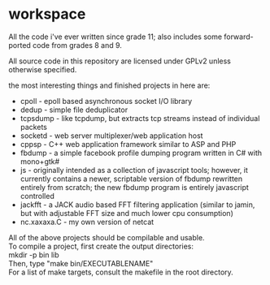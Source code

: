 workspace
=========

All the code i've ever written since grade 11; also includes some forward-ported code from grades 8 and 9.

All source code in this repository are licensed under GPLv2 unless otherwise specified.

the most interesting things and finished projects in here are:
  * cpoll - epoll based asynchronous socket I/O library
  * dedup - simple file deduplicator
  * tcpsdump - like tcpdump, but extracts tcp streams instead of individual packets
  * socketd - web server multiplexer/web application host
  * cppsp - C++ web application framework similar to ASP and PHP
  * fbdump - a simple facebook profile dumping program written in C# with mono+gtk#
  * js - originally intended as a collection of javascript tools; however, it currently contains a newer, scriptable version of fbdump rewritten entirely from scratch; the new fbdump program is entirely javascript controlled
  * jackfft - a JACK audio based FFT filtering application (similar to jamin, but with adjustable FFT size and much lower cpu consumption)
  * nc.xaxaxa.C - my own version of netcat

All of the above projects should be compilable and usable.  
To compile a project, first create the output directories:  
mkdir -p bin lib  
Then, type "make bin/EXECUTABLENAME"  
For a list of make targets, consult the makefile in the root directory.  
